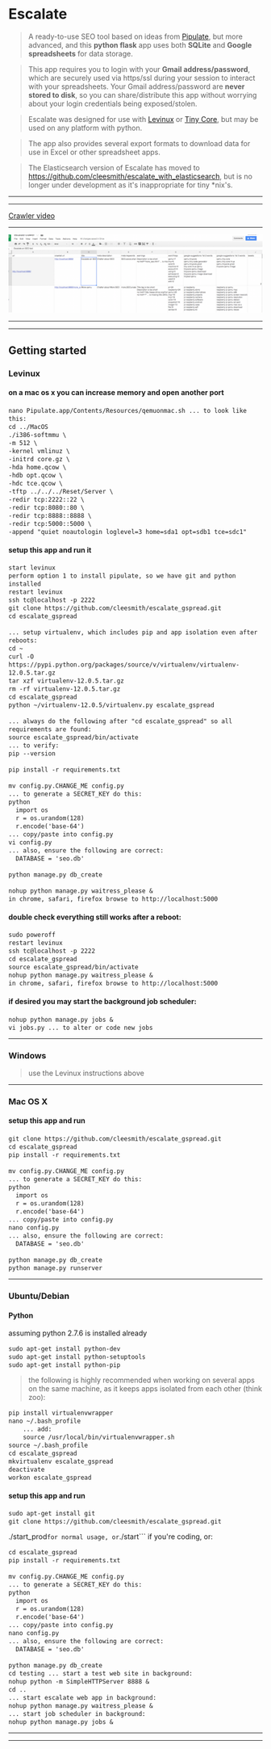 # Escalate

> A ready-to-use SEO tool based on ideas from [Pipulate](https://github.com/miklevin/pipulate "Pipulate"),
but more advanced, and this **python flask** app uses both **SQLite** and **Google spreadsheets** for data storage.

> This app requires you to login with your **Gmail address/password**, which are securely used via https/ssl during your 
session to interact with your spreadsheets. Your Gmail address/password are **never stored to disk**, so you can 
share/distribute this app without worrying about your login credentials being exposed/stolen.

> Escalate was designed for use with [Levinux](https://github.com/miklevin/levinux "Levinux")
or [Tiny Core](http://distro.ibiblio.org/tinycorelinux/ "Tiny Core"), but may be used on any 
platform with python.

> The app also provides several export formats to download data for use in Excel or other spreadsheet apps.

> The Elasticsearch version of Escalate has moved to https://github.com/cleesmith/escalate_with_elasticsearch,
but is no longer under development as it's inappropriate for tiny *nix's.

***
***

[Crawler video](http://youtu.be/rMLXLh3FG-M "Crawler video")

***

![Crawler screeshot](/screenshots/crawler_results_spreadsheet.png?raw=true "Crawler screeshot")

***
***

## Getting started

### Levinux

#### on a mac os x you can increase memory and open another port
```
nano Pipulate.app/Contents/Resources/qemuonmac.sh ... to look like this:
cd ../MacOS
./i386-softmmu \
-m 512 \
-kernel vmlinuz \
-initrd core.gz \
-hda home.qcow \
-hdb opt.qcow \
-hdc tce.qcow \
-tftp ../../../Reset/Server \
-redir tcp:2222::22 \
-redir tcp:8080::80 \
-redir tcp:8888::8888 \
-redir tcp:5000::5000 \
-append "quiet noautologin loglevel=3 home=sda1 opt=sdb1 tce=sdc1"
```

#### setup this app and run it
```
start levinux
perform option 1 to install pipulate, so we have git and python installed
restart levinux
ssh tc@localhost -p 2222
git clone https://github.com/cleesmith/escalate_gspread.git
cd escalate_gspread

... setup virtualenv, which includes pip and app isolation even after reboots:
cd ~
curl -O https://pypi.python.org/packages/source/v/virtualenv/virtualenv-12.0.5.tar.gz
tar xzf virtualenv-12.0.5.tar.gz
rm -rf virtualenv-12.0.5.tar.gz
cd escalate_gspread
python ~/virtualenv-12.0.5/virtualenv.py escalate_gspread

... always do the following after "cd escalate_gspread" so all requirements are found:
source escalate_gspread/bin/activate
... to verify:
pip --version

pip install -r requirements.txt

mv config.py.CHANGE_ME config.py
... to generate a SECRET_KEY do this:
python
  import os
  r = os.urandom(128)
  r.encode('base-64')
... copy/paste into config.py
vi config.py
... also, ensure the following are correct:
  DATABASE = 'seo.db'

python manage.py db_create

nohup python manage.py waitress_please &
in chrome, safari, firefox browse to http://localhost:5000
```

#### double check everything still works after a reboot:
```
sudo poweroff
restart levinux
ssh tc@localhost -p 2222
cd escalate_gspread
source escalate_gspread/bin/activate
nohup python manage.py waitress_please &
in chrome, safari, firefox browse to http://localhost:5000
```

#### if desired you may start the background job scheduler:
```
nohup python manage.py jobs &
vi jobs.py ... to alter or code new jobs
```

***

### Windows

> use the Levinux instructions above

***

### Mac OS X

#### setup this app and run
```
git clone https://github.com/cleesmith/escalate_gspread.git
cd escalate_gspread
pip install -r requirements.txt

mv config.py.CHANGE_ME config.py
... to generate a SECRET_KEY do this:
python
  import os
  r = os.urandom(128)
  r.encode('base-64')
... copy/paste into config.py
nano config.py
... also, ensure the following are correct:
  DATABASE = 'seo.db'

python manage.py db_create
python manage.py runserver
```

***

### Ubuntu/Debian

#### Python
assuming python 2.7.6 is installed already
```
sudo apt-get install python-dev
sudo apt-get install python-setuptools
sudo apt-get install python-pip
```

> the following is highly recommended when working on several apps on the same machine, as it keeps apps isolated from each other (think zoo):

```
pip install virtualenvwrapper
nano ~/.bash_profile
    ... add:
    source /usr/local/bin/virtualenvwrapper.sh
source ~/.bash_profile
cd escalate_gspread
mkvirtualenv escalate_gspread
deactivate
workon escalate_gspread
```

#### setup this app and run
```
sudo apt-get install git
git clone https://github.com/cleesmith/escalate_gspread.git
```

./start_prod``` for normal usage, or ```./start``` if you're coding, or:
```
cd escalate_gspread
pip install -r requirements.txt

mv config.py.CHANGE_ME config.py
... to generate a SECRET_KEY do this:
python
  import os
  r = os.urandom(128)
  r.encode('base-64')
... copy/paste into config.py
nano config.py
... also, ensure the following are correct:
  DATABASE = 'seo.db'

python manage.py db_create
cd testing ... start a test web site in background:
nohup python -m SimpleHTTPServer 8888 &
cd .. 
... start escalate web app in background:
nohup python manage.py waitress_please &
... start job scheduler in background:
nohup python manage.py jobs &
```

***
***
